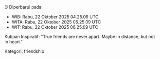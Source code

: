⏰ Diperbarui pada:
- WIB: Rabu, 22 Oktober 2025 04.25.09 UTC
- WITA: Rabu, 22 Oktober 2025 05.25.09 UTC
- WIT: Rabu, 22 Oktober 2025 06.25.09 UTC

Kutipan Inspiratif:
"True friends are never apart. Maybe in distance, but not in heart."


Kategori: friendship

